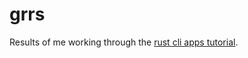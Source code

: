 # grrs

Results of me working through the [rust cli apps tutorial](https://rust-cli.github.io/book/index.html).
